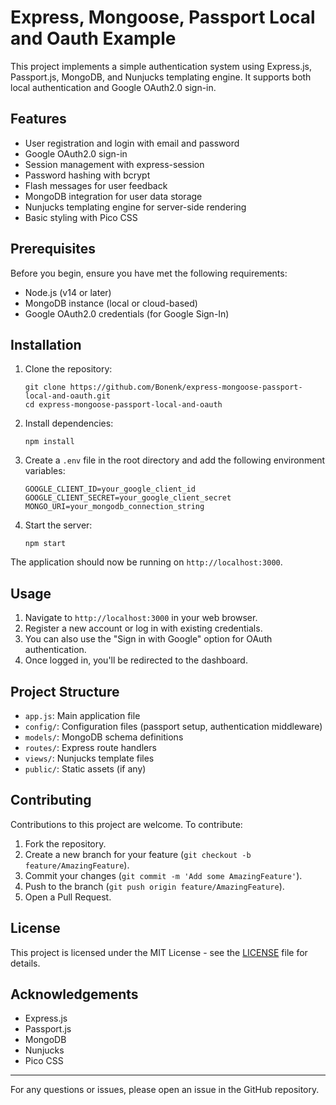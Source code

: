 # Express, Mongoose, Passport Local and Oauth Example

This project implements a simple authentication system using Express.js, Passport.js, MongoDB, and Nunjucks templating engine. It supports both local authentication and Google OAuth2.0 sign-in.

## Features

- User registration and login with email and password
- Google OAuth2.0 sign-in
- Session management with express-session
- Password hashing with bcrypt
- Flash messages for user feedback
- MongoDB integration for user data storage
- Nunjucks templating engine for server-side rendering
- Basic styling with Pico CSS

## Prerequisites

Before you begin, ensure you have met the following requirements:

- Node.js (v14 or later)
- MongoDB instance (local or cloud-based)
- Google OAuth2.0 credentials (for Google Sign-In)

## Installation

1. Clone the repository:
   ```
   git clone https://github.com/Bonenk/express-mongoose-passport-local-and-oauth.git
   cd express-mongoose-passport-local-and-oauth
   ```

2. Install dependencies:
   ```
   npm install
   ```

3. Create a `.env` file in the root directory and add the following environment variables:
   ```
   GOOGLE_CLIENT_ID=your_google_client_id
   GOOGLE_CLIENT_SECRET=your_google_client_secret
   MONGO_URI=your_mongodb_connection_string
   ```

4. Start the server:
   ```
   npm start
   ```

The application should now be running on `http://localhost:3000`.

## Usage

1. Navigate to `http://localhost:3000` in your web browser.
2. Register a new account or log in with existing credentials.
3. You can also use the "Sign in with Google" option for OAuth authentication.
4. Once logged in, you'll be redirected to the dashboard.

## Project Structure

- `app.js`: Main application file
- `config/`: Configuration files (passport setup, authentication middleware)
- `models/`: MongoDB schema definitions
- `routes/`: Express route handlers
- `views/`: Nunjucks template files
- `public/`: Static assets (if any)

## Contributing

Contributions to this project are welcome. To contribute:

1. Fork the repository.
2. Create a new branch for your feature (`git checkout -b feature/AmazingFeature`).
3. Commit your changes (`git commit -m 'Add some AmazingFeature'`).
4. Push to the branch (`git push origin feature/AmazingFeature`).
5. Open a Pull Request.

## License

This project is licensed under the MIT License - see the [LICENSE](LICENSE) file for details.

## Acknowledgements

- Express.js
- Passport.js
- MongoDB
- Nunjucks
- Pico CSS

---

For any questions or issues, please open an issue in the GitHub repository.